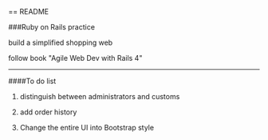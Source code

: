 == README

###Ruby on Rails practice

build a simplified shopping web

follow book "Agile Web Dev with Rails 4"

------------------------------------------
####To do list

1. distinguish between administrators and customs

2. add order history

3. Change the entire UI into Bootstrap style
